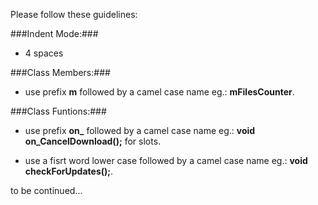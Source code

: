 Please follow these guidelines:

###Indent Mode:### 

- 4 spaces

###Class Members:###

- use prefix **m** followed by a camel case name eg.: **mFilesCounter**.

###Class Funtions:###

- use prefix **on_** followed by a camel case name eg.: **void on_CancelDownload();** for slots.

- use a fisrt word lower case followed by a camel case name eg.: **void checkForUpdates();**.

to be continued...
